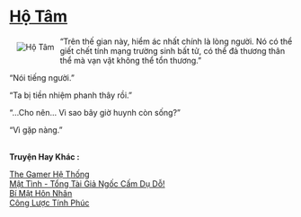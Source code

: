 <a href="https://utruyen.com/ho-tam/8427/" title="Hộ Tâm"><h1>Hộ Tâm</h1></a><div style="display:table"><img align="right" style="float: left; padding: 10px;" src="https://utruyen.com/images/story/200x260/ho-tam.jpg" alt="Hộ Tâm">“Trên thế gian này, hiểm ác nhất chính là lòng người. Nó có thể giết chết tính mạng trường sinh bất tử, có thể đả thương thân thể mà vạn vật không thể tổn thương.”<p></p>“Nói tiếng người.”<p></p>“Ta bị tiền nhiệm phanh thây rồi.”<p></p>“…Cho nên… Vì sao bây giờ huynh còn sống?”<p></p>“Vì gặp nàng.”</div><p><br><b>Truyện Hay Khác :</b></p><a href="https://utruyen.com/the-gamer-he-thong/15083/" alt="The Gamer Hệ Thống">The Gamer Hệ Thống</a><br/><a href="https://github.com/quanluxury/truyenhot/tree/master/truyenhay/17192/" alt="Mật Tình - Tổng Tài Giả Ngốc Cấm Dụ Dỗ!">Mật Tình - Tổng Tài Giả Ngốc Cấm Dụ Dỗ!</a><br/><a href="https://github.com/quanluxury/truyenhot/tree/master/truyenhay/18704/" alt="Bí Mật Hôn Nhân">Bí Mật Hôn Nhân</a><br/><a href="https://truyenngontinhay.wordpress.com/2019/10/03/cong-luoc-tinh-phuc/" alt="Công Lược Tính Phúc">Công Lược Tính Phúc</a><br/>